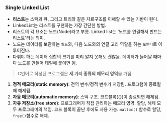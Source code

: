 ### Single Linked List
* **리스트**는 스택과 큐, 그리고 트리와 같은 자료구조를 이해할 수 있는 기반이 된다.
* LinkedList는 리스트를 구현하는 가장 간단한 방법.
* 리스트의 각 요소는 노드(Node)라고 부름. Linked list는 '노드를 연결해서 만드는 리스트'라는 의미.
* 노드는 데이터를 보관하는 ```필드```와, 다음 노드와의 연결 고리 역할을 하는 ```포인터```로 이루어진다.
* 다뤄야 하는 데이터 집합의 크기를 미리 알지 못해도 괜찮음. 데이터가 늘어날 때마다 노드를 만들어 테일에 붙이면 됨.

> C언어로 작성된 프로그램은 **세 가지 종류의 메모리 영역**을 가짐.
1. **정적 메모리(static memory)**: 전역 변수/정적 변수가 저장됨. 프로그램이 종료될 때 해제됨.
2. **자동 메모리(automatic memory)**: 스택 구조. 코드블록({})이 종료되면 해제됨.
3. **자유 저장소(free store)**: 프로그래머가 직접 관리하는 메모리 영역. 할당, 해제 모두 프로그래머의 책임. 코드 블록이 끝난 후에도 사용 가능. 
          ```malloc()``` 함수로 할당, ```free()```함수로 해제.
